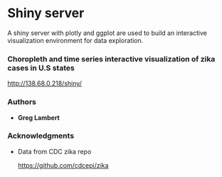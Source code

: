 # Shiny server 

A shiny server with plotly and ggplot are used to build an interactive visualization environment for data exploration.

### Choropleth and time series interactive visualization of zika cases in U.S states

http://138.68.0.218/shiny/

### Authors

* **Greg Lambert**

### Acknowledgments

* Data from CDC zika repo

  https://github.com/cdcepi/zika
